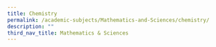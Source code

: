 ```yaml
---
title: Chemistry
permalink: /academic-subjects/Mathematics-and-Sciences/chemistry/
description: ""
third_nav_title: Mathematics & Sciences
---
```

